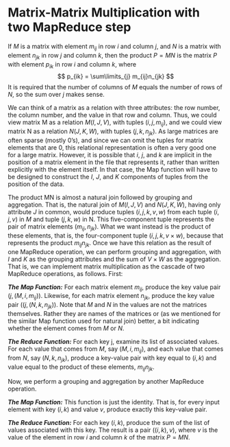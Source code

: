 # Matrix-Matrix Multiplication with two MapReduce step

If $M$ is a matrix with element $m_{ij}$ in row $i$ and column $j$, and $N$ is a matrix with element $n_{jk}$ in row $j$ and column $k$, then the product $P = MN$ is the matrix $P$ with element $p_{ik}$ in row $i$ and column $k$, where
$$
	p_{ik} = \sum\limits_{j} m_{ij}n_{jk}
$$
It is required that the number of columns of $M$ equals the number of rows of $N$, so the sum over $j$ makes sense.

We can think of a matrix as a relation with three attributes: the row number, the column number, and the value in that row and column. Thus, we could view matrix M as a relation $M(I, J, V )$, with tuples $(i, j, m_{ij})$, and we could view matrix N as a relation $N(J, K, W)$, with tuples $(j, k, n_{jk})$. As large matrices are often sparse (mostly 0’s), and since we can omit the tuples for matrix elements that are 0, this relational representation is often a very good one for a large matrix. However, it is possible that $i$, $j$, and $k$ are implicit in the position of a matrix element in the file that represents it, rather than written explicitly with the element itself. In that case, the Map function will have to be designed to construct the $I$, $J$, and $K$ components of tuples from the position of the data.

The product MN is almost a natural join followed by grouping and aggregation. That is, the natural join of $M(I, J, V )$ and $N(J, K, W)$, having only attribute $J$ in common, would produce tuples $(i, j, k, v, w)$ from each tuple $(i, j, v)$ in $M$ and tuple $(j, k, w)$ in N. This five-component tuple represents the pair of matrix elements $(m_{ij}, n_{jk})$. What we want instead is the product of these elements, that is, the four-component tuple $(i, j, k, v \times w)$, because that represents the product $m_{ij}n_{jk}$. Once we have this relation as the result of one MapReduce operation, we can perform grouping and aggregation, with $I$ and $K$ as the grouping attributes and the sum of $V \times W$ as the aggregation. That is, we can implement matrix multiplication as the cascade of two MapReduce operations, as follows. First:

***The Map Function:*** For each matrix element $m_{ij}$, produce the key value pair $(j, (M, i, m_{ij}))$. Likewise, for each matrix element $n_{jk}$, produce the key value pair $((j, (N, k, n_{jk}))$. Note that $M$ and $N$ in the values are not the matrices themselves. Rather they are names of the matrices or (as we mentioned for the similar Map function used for natural join) better, a bit indicating whether the element comes from $M$ or $N$.

***The Reduce Function:*** For each key j, examine its list of associated values.
For each value that comes from $M$, say $(M, i, m_{ij})$, and each value that comes from $N$, say $(N, k, n_{jk})$, produce a key-value pair with key equal to $(i, k)$ and value equal to the product of these elements, $m_{ij}n_{jk}$.

Now, we perform a grouping and aggregation by another MapReduce operation.

***The Map Function:*** This function is just the identity. That is, for every input element with key $(i, k)$ and value $v$, produce exactly this key-value pair.

***The Reduce Function:*** For each key $(i, k)$, produce the sum of the list of values associated with this key. The result is a pair $((i, k), v)$, where $v$ is the value of the element in row $i$ and column $k$ of the matrix $P = MN$.